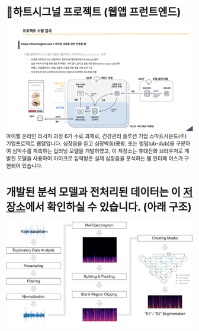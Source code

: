 # 하트시그널 프로젝트 (웹앱 프런트엔드)
![architecture](https://github.com/heartsignal9999/svelte-frontend/blob/master/src/assets/Project%20Architecture.png)
아이펠 온라인 리서치 과정 6기 수료 과제로, 건강관리 솔루션 기업 스마트사운드(주) 기업프로젝트 웹앱입니다.
심장음을 듣고 심장박동(쿵쾅, 또는 럽덥lub-dub)을 구분하여 심박수를 계측하는 딥러닝 모델을 개발하였고, 
이 저장소는 휴대전화 브라우저로 개발된 모델을 사용하여 마이크로 입력받은 실제 심장음을 분석하는 웹 인터페
이스가 구현되어 있습니다.


# 개발된 분석 모델과 전처리된 데이터는 이 [저장소](https://github.com/leedh/HeartSignal/)에서 확인하실 수 있습니다. (아래 구조)
![overview](https://github.com/leedh/HeartSignal/raw/main/assets/overview.jpg)
